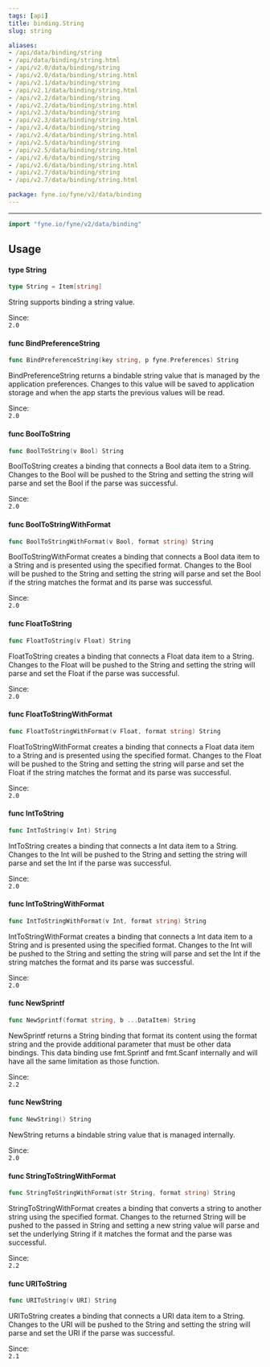 ```yaml
---
tags: [api]
title: binding.String
slug: string

aliases:
- /api/data/binding/string
- /api/data/binding/string.html
- /api/v2.0/data/binding/string
- /api/v2.0/data/binding/string.html
- /api/v2.1/data/binding/string
- /api/v2.1/data/binding/string.html
- /api/v2.2/data/binding/string
- /api/v2.2/data/binding/string.html
- /api/v2.3/data/binding/string
- /api/v2.3/data/binding/string.html
- /api/v2.4/data/binding/string
- /api/v2.4/data/binding/string.html
- /api/v2.5/data/binding/string
- /api/v2.5/data/binding/string.html
- /api/v2.6/data/binding/string
- /api/v2.6/data/binding/string.html
- /api/v2.7/data/binding/string
- /api/v2.7/data/binding/string.html

package: fyne.io/fyne/v2/data/binding
---
```



---
```go
import "fyne.io/fyne/v2/data/binding"
```

## Usage

#### type String

```go
type String = Item[string]
```

String supports binding a string value.


<div class="since">Since: <code>
2.0</code></div>

#### func  BindPreferenceString

```go
func BindPreferenceString(key string, p fyne.Preferences) String
```
BindPreferenceString returns a bindable string value that is managed by the application preferences. Changes to this value will be saved to application storage and when the app starts the previous values will be read.


<div class="since">Since: <code>
2.0</code></div>

#### func  BoolToString

```go
func BoolToString(v Bool) String
```
BoolToString creates a binding that connects a Bool data item to a String. Changes to the Bool will be pushed to the String and setting the string will parse and set the Bool if the parse was successful.


<div class="since">Since: <code>
2.0</code></div>

#### func  BoolToStringWithFormat

```go
func BoolToStringWithFormat(v Bool, format string) String
```
BoolToStringWithFormat creates a binding that connects a Bool data item to a String and is presented using the specified format. Changes to the Bool will be pushed to the String and setting the string will parse and set the Bool if the string matches the format and its parse was successful.


<div class="since">Since: <code>
2.0</code></div>

#### func  FloatToString

```go
func FloatToString(v Float) String
```
FloatToString creates a binding that connects a Float data item to a String. Changes to the Float will be pushed to the String and setting the string will parse and set the Float if the parse was successful.


<div class="since">Since: <code>
2.0</code></div>

#### func  FloatToStringWithFormat

```go
func FloatToStringWithFormat(v Float, format string) String
```
FloatToStringWithFormat creates a binding that connects a Float data item to a String and is presented using the specified format. Changes to the Float will be pushed to the String and setting the string will parse and set the Float if the string matches the format and its parse was successful.


<div class="since">Since: <code>
2.0</code></div>

#### func  IntToString

```go
func IntToString(v Int) String
```
IntToString creates a binding that connects a Int data item to a String. Changes to the Int will be pushed to the String and setting the string will parse and set the Int if the parse was successful.


<div class="since">Since: <code>
2.0</code></div>

#### func  IntToStringWithFormat

```go
func IntToStringWithFormat(v Int, format string) String
```
IntToStringWithFormat creates a binding that connects a Int data item to a String and is presented using the specified format. Changes to the Int will be pushed to the String and setting the string will parse and set the Int if the string matches the format and its parse was successful.


<div class="since">Since: <code>
2.0</code></div>

#### func  NewSprintf

```go
func NewSprintf(format string, b ...DataItem) String
```
NewSprintf returns a String binding that format its content using the format string and the provide additional parameter that must be other data bindings. This data binding use fmt.Sprintf and fmt.Scanf internally and will have all the same limitation as those function.


<div class="since">Since: <code>
2.2</code></div>

#### func  NewString

```go
func NewString() String
```
NewString returns a bindable string value that is managed internally.


<div class="since">Since: <code>
2.0</code></div>

#### func  StringToStringWithFormat

```go
func StringToStringWithFormat(str String, format string) String
```
StringToStringWithFormat creates a binding that converts a string to another string using the specified format. Changes to the returned String will be pushed to the passed in String and setting a new string value will parse and set the underlying String if it matches the format and the parse was successful.


<div class="since">Since: <code>
2.2</code></div>

#### func  URIToString

```go
func URIToString(v URI) String
```
URIToString creates a binding that connects a URI data item to a String. Changes to the URI will be pushed to the String and setting the string will parse and set the URI if the parse was successful.


<div class="since">Since: <code>
2.1</code></div>
